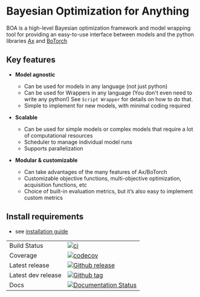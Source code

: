 # Bayesian Optimization for Anything
BOA is a high-level Bayesian optimization framework and model wrapping tool for providing an easy-to-use interface
between models and the python libraries [Ax](https://ax.dev) and [BoTorch](https://botorch.org)

## Key features

- **Model agnostic**

    - Can be used for models in any language (not just python)
    - Can be used for Wrappers in any language (You don't even need to write any python!) See `Script Wrapper` for details on how to do that.
    - Simple to implement for new models, with minimal coding required

- **Scalable**

  - Can be used for simple models or complex models that require a lot of computational resources
  - Scheduler to manage individual model runs
  - Supports parallelization

- **Modular & customizable**

  - Can take advantages of the many features of Ax/BoTorch
  - Customizable objective functions, multi-objective optimization, acquisition functions, etc
  - Choice of built-in evaluation metrics, but it’s also easy to implement custom metrics




## Install requirements

- see [installation guide](https://pyboa.readthedocs.io/en/latest/user_guide/getting_started.html#installation) 

|                    |                                                                                                                                                                 |
|--------------------|-----------------------------------------------------------------------------------------------------------------------------------------------------------------|
| Build Status       | [![ci](https://github.com/madeline-scyphers/boa/actions/workflows/CI.yaml/badge.svg)](https://github.com/madeline-scyphers/boa/actions/workflows/CI.yaml)       |
| Coverage           | [![codecov](https://codecov.io/gh/madeline-scyphers/boa/branch/main/graph/badge.svg)](https://codecov.io/gh/madeline-scyphers/boa)                              |
| Latest release     | [![Github release](https://img.shields.io/github/release/madeline-scyphers/boa.svg?label=tag&colorB=11ccbb)](https://github.com/madeline-scyphers/boa/releases) |
| Latest dev release | [![Github tag](https://img.shields.io/github/v/tag/madeline-scyphers/boa.svg?label=tag&colorB=11ccbb)](https://github.com/madeline-scyphers/boa/tags)           |
| Docs               | [![Documentation Status](https://readthedocs.org/projects/pyboa/badge/?version=latest)](https://pyboa.readthedocs.io/en/latest/?badge=latest)                   |
